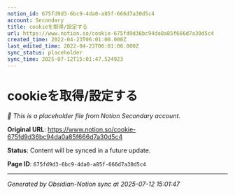 ```yaml
---
notion_id: 675fd9d3-6bc9-4da0-a85f-666d7a30d5c4
account: Secondary
title: cookieを取得/設定する
url: https://www.notion.so/cookie-675fd9d36bc94da0a85f666d7a30d5c4
created_time: 2022-04-23T06:01:00.000Z
last_edited_time: 2022-04-23T06:01:00.000Z
sync_status: placeholder
sync_time: 2025-07-12T15:01:47.524923
---
```


# cookieを取得/設定する

*🔄 This is a placeholder file from Notion Secondary account.*

**Original URL**: https://www.notion.so/cookie-675fd9d36bc94da0a85f666d7a30d5c4

**Status**: Content will be synced in a future update.

**Page ID**: `675fd9d3-6bc9-4da0-a85f-666d7a30d5c4`

---

*Generated by Obsidian-Notion sync at 2025-07-12 15:01:47*
